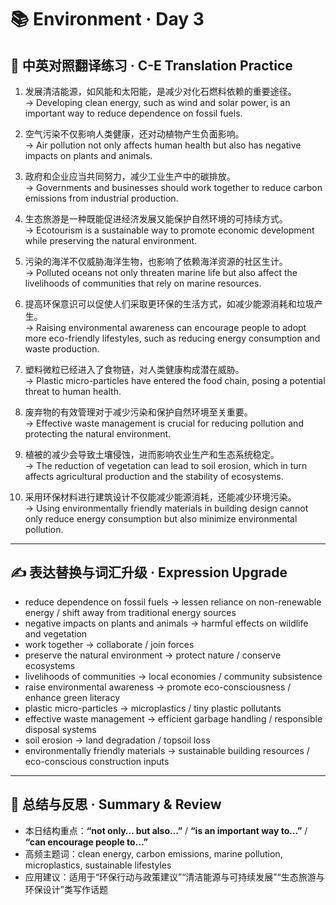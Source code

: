 # 📚 Environment · Day 3

## 📖 中英对照翻译练习 · C-E Translation Practice

1. 发展清洁能源，如风能和太阳能，是减少对化石燃料依赖的重要途径。  
   → Developing clean energy, such as wind and solar power, is an important way to reduce dependence on fossil fuels.

2. 空气污染不仅影响人类健康，还对动植物产生负面影响。  
   → Air pollution not only affects human health but also has negative impacts on plants and animals.

3. 政府和企业应当共同努力，减少工业生产中的碳排放。  
   → Governments and businesses should work together to reduce carbon emissions from industrial production.

4. 生态旅游是一种既能促进经济发展又能保护自然环境的可持续方式。  
   → Ecotourism is a sustainable way to promote economic development while preserving the natural environment.

5. 污染的海洋不仅威胁海洋生物，也影响了依赖海洋资源的社区生计。  
   → Polluted oceans not only threaten marine life but also affect the livelihoods of communities that rely on marine resources.

6. 提高环保意识可以促使人们采取更环保的生活方式，如减少能源消耗和垃圾产生。  
   → Raising environmental awareness can encourage people to adopt more eco-friendly lifestyles, such as reducing energy consumption and waste production.

7. 塑料微粒已经进入了食物链，对人类健康构成潜在威胁。  
   → Plastic micro-particles have entered the food chain, posing a potential threat to human health.

8. 废弃物的有效管理对于减少污染和保护自然环境至关重要。  
   → Effective waste management is crucial for reducing pollution and protecting the natural environment.

9. 植被的减少会导致土壤侵蚀，进而影响农业生产和生态系统稳定。  
   → The reduction of vegetation can lead to soil erosion, which in turn affects agricultural production and the stability of ecosystems.

10. 采用环保材料进行建筑设计不仅能减少能源消耗，还能减少环境污染。  
    → Using environmentally friendly materials in building design cannot only reduce energy consumption but also minimize environmental pollution.

---

## ✍️ 表达替换与词汇升级 · Expression Upgrade

- reduce dependence on fossil fuels → lessen reliance on non-renewable energy / shift away from traditional energy sources  
- negative impacts on plants and animals → harmful effects on wildlife and vegetation  
- work together → collaborate / join forces  
- preserve the natural environment → protect nature / conserve ecosystems  
- livelihoods of communities → local economies / community subsistence  
- raise environmental awareness → promote eco-consciousness / enhance green literacy  
- plastic micro-particles → microplastics / tiny plastic pollutants  
- effective waste management → efficient garbage handling / responsible disposal systems  
- soil erosion → land degradation / topsoil loss  
- environmentally friendly materials → sustainable building resources / eco-conscious construction inputs

---

## 🧠 总结与反思 · Summary & Review

- 本日结构重点：**“not only… but also…”** / **“is an important way to…”** / **“can encourage people to…”**  
- 高频主题词：clean energy, carbon emissions, marine pollution, microplastics, sustainable lifestyles  
- 应用建议：适用于“环保行动与政策建议”“清洁能源与可持续发展”“生态旅游与环保设计”类写作话题
